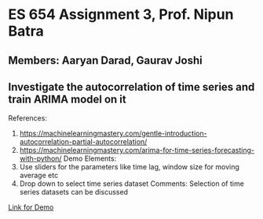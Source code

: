 # ES 654 Assignment 3, Prof. Nipun Batra
## Members: Aaryan Darad, Gaurav Joshi
## Investigate the autocorrelation of time series and train ARIMA model on it
References:
1. https://machinelearningmastery.com/gentle-introduction-autocorrelation-partial-autocorrelation/
2. https://machinelearningmastery.com/arima-for-time-series-forecasting-with-python/
Demo Elements:
1. Use sliders for the parameters like time lag, window size for moving average etc
2. Drop down to select time series dataset
Comments: Selection of time series datasets can be discussed

[Link for Demo](https://gaurav17joshi-streamlit-demo-streamlit-app-c5yfr0.streamlit.app/
)
